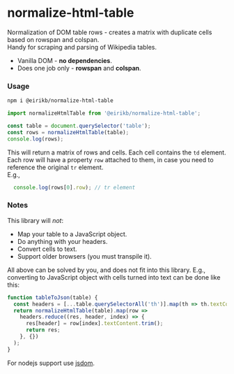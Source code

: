 # normalize-html-table

Normalization of DOM table rows - creates a matrix with duplicate cells based on rowspan and colspan.  
Handy for scraping and parsing of Wikipedia tables.

  * Vanilla DOM - **no dependencies**.
  * Does one job only - **rowspan** and **colspan**.
  
### Usage
 
 ```bash
npm i @eirikb/normalize-html-table
 ```

```js
import normalizeHtmlTable from '@eirikb/normalize-html-table';

const table = document.querySelector('table');
const rows = normalizeHtmlTable(table);
console.log(rows);
```

This will return a matrix of rows and cells. Each cell contains the `td` element.  
Each row will have a property `row` attached to them, in case you need to reference the original `tr` element.  
E.g.,
```js
  console.log(rows[0].row); // tr element
```

### Notes

This library will _not_:
  * Map your table to a JavaScript object.
  * Do anything with your headers.
  * Convert cells to text.
  * Support older browsers (you must transpile it).
  
All above can be solved by you, and does not fit into this library.
E.g., converting to JavaScript object with cells turned into text can be done like this:  

```js
function tableToJson(table) {
  const headers = [...table.querySelectorAll('th')].map(th => th.textContent.trim());
  return normalizeHtmlTable(table).map(row =>
    headers.reduce((res, header, index) => {
      res[header] = row[index].textContent.trim();
      return res;
    }, {})
  );
}
```

For nodejs support use [jsdom](https://github.com/jsdom/jsdom).
